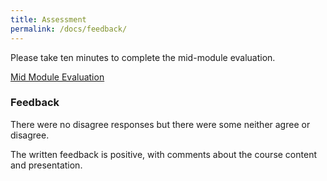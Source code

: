 ```yaml
---
title: Assessment
permalink: /docs/feedback/
---
```


Please take ten minutes to complete the mid-module evaluation.  

[Mid Module Evaluation](https://ysj.onlinesurveys.ac.uk/programming-03-2021-22)  

### Feedback 

There were no disagree responses but there were some neither agree or disagree.  

The written feedback is positive, with comments about the course content and presentation.  
